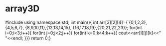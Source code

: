 # array3D
#include<iostream>
  using namespace std;
  int main(){
  int arr[3][2][4]={ {0,1,2,3},{4,5,6,7},
                   {8,9,10,11},{12,13,14,15},
                   {16,17,18,19},{20,21,22,23}};
  for(int i=0;i<3;i++){
          for(int j=0;j<2;j++){
                for(int k=0;k<4;k++){
                           cout<<arr[i][j][k]<<" "<<endl;
                                                         }}}
                                                         return 0;}
  
